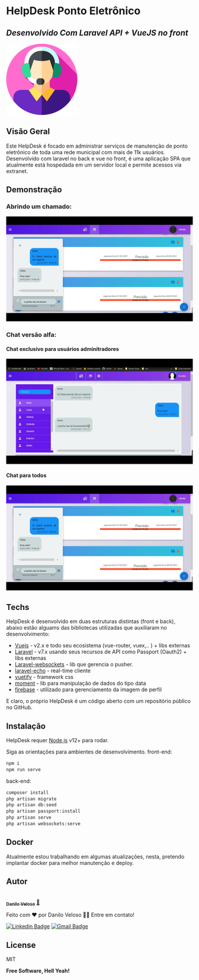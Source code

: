 # HelpDesk Ponto Eletrônico
## _Desenvolvido Com Laravel API + VueJS no front_

[![N|Solid](./front/public/img/icons/android-chrome-192x192.png)](http://131.255.233.6:8000/login)

## Visão Geral
Este HelpDesk é focado em administrar serviços de manutenção de ponto eletrônico de toda uma rede municipal com mais de 11k usuários. Desenvolvido com laravel no back e vue no front, é uma aplicação SPA que atualmente está hospedada em um servidor local e permite acessos via extranet.

## Demonstração

### Abrindo um chamado:

![N|Solid](./front/src/assets/images/component_chat.png)

### Chat versão alfa:

#### Chat exclusivo para usuários adminitradores

![N|Solid](./front/src/assets/images/page_chat.png)

#### Chat para todos

![N|Solid](./front/src/assets/images/component_chat.png)


## Techs

HelpDesk é desenvolvido em duas estruturas distintas (front e back), abaixo estão alguams das bibliotecas utilizadas que auxiliaram no desenvolvimento:

- [Vuejs](https://vuejs.org/) - v2.x e todo seu ecosistema (vue-router, vuex,.. ) + libs externas
- [Laravel](https://laravel.com/docs/7.x) - v7.x usando seus recursos de API como Passport (Oauth2) + libs externas
- [Laravel-websockets](https://beyondco.de/docs/laravel-websockets/getting-started/introduction) - lib que gerencia o pusher.
- [laravel-echo](https://github.com/laravel/echo) - real-time cliente
- [vuetify](https://vuetifyjs.com/en/) - framework css
- [moment](https://momentjs.com/) - lib para manipulação de dados do tipo data
- [firebase](https://firebase.google.com/?gclid=Cj0KCQjwl9GCBhDvARIsAFunhskKHbvsUU9nfW8BaIscCWD0eikzWRXvfmLpke_Bd8HB3OnhkShwSYYaAgRzEALw_wcB&gclsrc=aw.ds) - utilizado para gerenciamento da imagem de perfil

E claro, o próprio HelpDesk é um código aberto com um repositório público
no GitHub.

## Instalação

HelpDesk requer [Node.js](https://nodejs.org/) v12+ para rodar.

Siga as orientações para ambientes de desenvolvimento.
front-end:
```sh
npm i
npm run serve
```
back-end: 
```sh
composer install
php artisan migrate
php artisan db:seed
php artisan passport:install
php artisan serve
php artisan websockets:serve
```

## Docker

Atualmente estou trabalhando em algumas atualizações, nesta, pretendo implantar docker para melhor manutenção e deploy.

## Autor

<a href="https://github.com/DaniloSax.png">
 <img style="border-radius: 50%;" src="https://avatars.githubusercontent.com/u/50502834?v=4" width="100px;" alt=""/>
 <br />
 <sub><b>Danilo Veloso</b></sub></a> <a href="https://github.com/DaniloSax" title="Rocketseat">🚀</a>


Feito com ❤️ por Danilo Veloso 👋🏽 Entre em contato!

[![Linkedin Badge](https://img.shields.io/badge/-Danilo-blue?style=flat-square&logo=Linkedin&logoColor=white&link=https://www.linkedin.com/in/tgmarinho/)](https://www.linkedin.com/in/danilo-veloso/) 
[![Gmail Badge](https://img.shields.io/badge/-danilovsdanilo@gmail.com-c14438?style=flat-square&logo=Gmail&logoColor=white&link=mailto:danilovsdanilo@gmail.com)](mailto:danilovsdanilo@gmail.com)


## License

MIT

**Free Software, Hell Yeah!**
